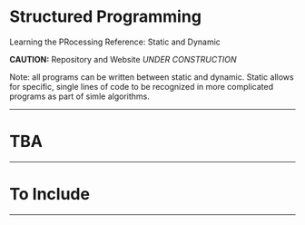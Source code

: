 # Structured Programming
Learning the PRocessing Reference: Static and Dynamic

**CAUTION:** Repository and Website *UNDER CONSTRUCTION*

Note: all programs can be written between static and dynamic. Static allows for specific, single lines of code to be recognized in more complicated programs as part of simle algorithms.

---

# TBA

---

# To Include

---
